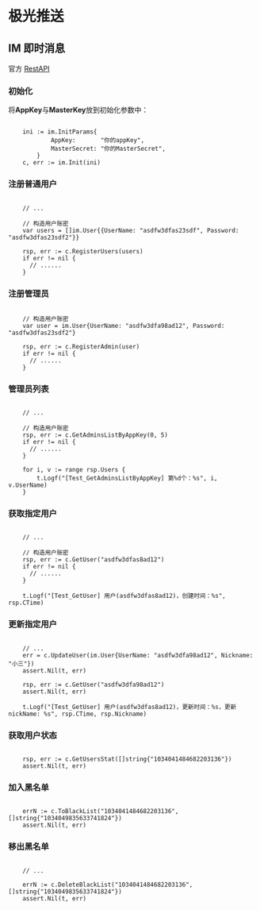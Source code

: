 # 极光推送

## IM 即时消息

官方 [RestAPI][RestAPI]

### 初始化

将**AppKey**与**MasterKey**放到初始化参数中：

```golang

    ini := im.InitParams{
    		AppKey:       "你的appKey",
    		MasterSecret: "你的MasterSecret",
    	}
    c, err := im.Init(ini)

```

### 注册普通用户

```golang

    // ...

    // 构造用户账密
    var users = []im.User{{UserName: "asdfw3dfas23sdf", Password: "asdfw3dfas23sdf2"}}

    rsp, err := c.RegisterUsers(users)
    if err != nil {
      // ......
    }

```

### 注册管理员

```golang

    // 构造用户账密
    var user = im.User{UserName: "asdfw3dfa98ad12", Password: "asdfw3dfas23sdf2"}

    rsp, err := c.RegisterAdmin(user)
    if err != nil {
      // ......
    }

```

### 管理员列表

```golang

    // ...

    // 构造用户账密
    rsp, err := c.GetAdminsListByAppKey(0, 5)
    if err != nil {
      // ......
    }

    for i, v := range rsp.Users {
    	t.Logf("[Test_GetAdminsListByAppKey] 第%d个：%s", i, v.UserName)
    }

```

### 获取指定用户

```golang

    // ...

    // 构造用户账密
    rsp, err := c.GetUser("asdfw3dfas8ad12")
    if err != nil {
      // ......
    }

    t.Logf("[Test_GetUser] 用户(asdfw3dfas8ad12)，创建时间：%s", rsp.CTime)

```

### 更新指定用户

```golang

    // ...
    err = c.UpdateUser(im.User{UserName: "asdfw3dfa98ad12", Nickname: "小三"})
    assert.Nil(t, err)

    rsp, err := c.GetUser("asdfw3dfa98ad12")
    assert.Nil(t, err)

    t.Logf("[Test_GetUser] 用户(asdfw3dfas8ad12)，更新时间：%s，更新nickName: %s", rsp.CTime, rsp.Nickname)

```

### 获取用户状态

```golang

	rsp, err := c.GetUsersStat([]string{"1034041484682203136"})
	assert.Nil(t, err)

```

### 加入黑名单

```golang

    errN := c.ToBlackList("1034041484682203136", []string{"1034049835633741824"})
    assert.Nil(t, err)

```

### 移出黑名单

```golang

    // ...

    errN := c.DeleteBlackList("1034041484682203136", []string{"1034049835633741824"})
    assert.Nil(t, err)

```

[RestAPI]: https://docs.jiguang.cn/jmessage/server/rest_api_im/
